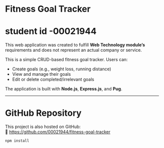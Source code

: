 # Fitness Goal Tracker
# student id -00021944
This web application was created to fulfill **Web Technology module’s** requirements and does not represent an actual company or service.



This is a simple CRUD-based fitness goal tracker. Users can:
- Create goals (e.g., weight loss, running distance)
- View and manage their goals
- Edit or delete completed/irrelevant goals

The application is built with **Node.js**, **Express.js**, and **Pug**.

---


# GitHub Repository

This project is also hosted on GitHub:  
🔗 https://github.com/00021944/fitness-goal-tracker




```bash
npm install
